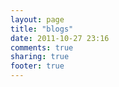 ```yaml
---
layout: page
title: "blogs"
date: 2011-10-27 23:16
comments: true
sharing: true
footer: true
---
```




[rubyweekly]: http://rubyweekly.com ""
[rubylearning]: http://rubylearning.com/blog/  ""
[rubyrogues]: http://rubyrogues.com/  "Ruby Rogues"
